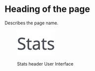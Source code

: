 # Heading of the page

Describes the page name.

<figure><img src="../../../.gitbook/assets/image (15).png" alt="Stats header User Interface"><figcaption><p>Stats header User Interface</p></figcaption></figure>
